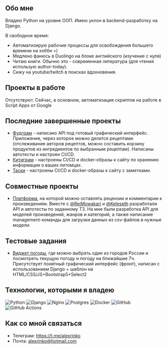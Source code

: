 ## Обо мне
Владею Python на уровне ООП. Имею уклон в backend-разработку на Django. 

В свободное время:
- Автоматизирую рабочие процессы для освобождения большего времени на хобби =)
- Медлено фанюсь в Duolingo на блоке английского (изучение с нуля)
- Читаю книги. Обычно это - современная литература (для чтения использую author-today).
- Сижу на youtube/twitch в поисках вдохновения.

## Проекты в работе
Отсутствуют. Сейчас, в основном, автоматизация скриптов на работе в Script Apps от Google

## Последние завершенные проекты
- [Фудграм](https://github.com/arefiture/foodgram) - написано API под готовый графический интерфейс. Приложение, через которое можно делится рецептами (отслеживание авторов рецептов, можно составить корзину продуктов из ингредиентов по выбранным рецептам). Написаны автотесты и настроен CI/CD.
- [Китиграм](https://github.com/arefiture/kittygram_final) - настроены CI/CD и docker-образы к сайту по хранению информации о ваших питомцах.
- [Таски](https://github.com/arefiture/taski-docker) - настроены CI/CD и docker-образы к сайту с заметками.

## Совместные проекты
- [Платформа](https://github.com/ReiMowakari/api_yamdb), на которой можно оставлять рецензии и комментарии к произведениям. Вместе с [@ReiMowakari](https://github.com/ReiMowakari) и [@Keleseth](https://github.com/Keleseth) разработали API и автотесты по заданному ТЗ. На мне были разработка API для моделей произведений, жанров и категорий, а также написание management-команды для загрузки данных из csv-файлов в нужные модели.

## Тестовые задания

- [Виджет погоды](https://github.com/arefiture/test-o-komplex), где можно выбрать один из городов России и посмотреть текущую погоду и погоду на ближайшие 7ч. Присутствует понятный графический интерфейс (фронт), написан с использованием Django + шаблон на HTML/CSS/JS+Bootstrap5+Select2

## Технологии, которыми я владею
![Python](https://img.shields.io/badge/python-3670A0?style=for-the-badge&logo=python&logoColor=ffdd54)
![Django](https://img.shields.io/badge/django-092d1f?style=for-the-badge&logo=django&logoColor=white)
![Nginx](https://img.shields.io/badge/nginx-%23009639.svg?style=for-the-badge&logo=nginx&logoColor=white)
![Postgres](https://img.shields.io/badge/postgres-%23316192.svg?style=for-the-badge&logo=postgresql&logoColor=white) ![Docker](https://img.shields.io/badge/docker-%230db7ed.svg?style=for-the-badge&logo=docker&logoColor=white) ![GitHub](https://img.shields.io/badge/github-%23121011.svg?style=for-the-badge&logo=github&logoColor=white) ![GitHub Actions](https://img.shields.io/badge/github%20actions-%232671E5.svg?style=for-the-badge&logo=githubactions&logoColor=white)


## Как со мной связаться
- Телеграм: https://t.me/alexrinko
- Почта: alexrinko@hotmail.com

<!--
**arefiture/arefiture** is a ✨ _special_ ✨ repository because its `README.md` (this file) appears on your GitHub profile.

Here are some ideas to get you started:

- 🔭 I’m currently working on ...
- 🌱 I’m currently learning ...
- 👯 I’m looking to collaborate on ...
- 🤔 I’m looking for help with ...
- 💬 Ask me about ...
- 📫 How to reach me: ...
- 😄 Pronouns: ...
- ⚡ Fun fact: ...
-->
